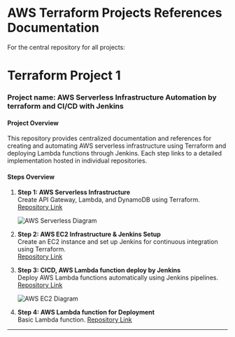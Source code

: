 # AWS Terraform Projects References Documentation
For the central repository for all projects:  

# **Terraform Project 1**
### **Project name: AWS Serverless Infrastructure Automation by terraform and CI/CD with Jenkins**  



#### **Project Overview**  
This repository provides centralized documentation and references for creating and automating AWS serverless infrastructure using Terraform and deploying Lambda functions through Jenkins. Each step links to a detailed implementation hosted in individual repositories.



#### **Steps Overview**  

1. **Step 1: AWS Serverless Infrastructure**  
   Create API Gateway, Lambda, and DynamoDB using Terraform.  
   [Repository Link](https://github.com/arifhossen/aws-infra-terraform-apigateway-lambda-dynamodb)

   ![AWS Serverless Diagram](https://arifhossen.net/github_resources/aws_serverless_diagram_with_terraform.png "AWS Serverless Diagram Deploy by terraform")


2. **Step 2: AWS EC2 Infrastructure & Jenkins Setup**  
   Create an EC2 instance and set up Jenkins for continuous integration using Terraform.  
   [Repository Link](https://github.com/arifhossen/aws-ec2-infra-with-jenkins-setup-by-terraform)

3. **Step 3: CICD, AWS Lambda function deploy by Jenkins**  
   Deploy AWS Lambda functions automatically using Jenkins pipelines.  
   [Repository Link](#aws-lambda-deploy-by-jenkins-pipeline)

    ![AWS EC2 Diagram](https://arifhossen.net/github_resources/aws_ec2_vpc_with_terraform.pngg "AWS EC2 with VPC Diagram by terraform")

3. **Step 4: AWS Lambda function for Deployment**  
   Basic Lambda function. 
   [Repository Link](https://github.com/arifhossen/aws-lambda)

---
